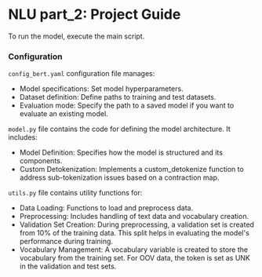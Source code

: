 # NLU part_2: Project Guide

To run the model, execute the main script.

### Configuration
`config_bert.yaml` configuration file manages:

- Model specifications: Set model hyperparameters.
- Dataset definition: Define paths to training and test datasets.
- Evaluation mode: Specify the path to a saved model if you want to evaluate an existing model.


`model.py` file contains the code for defining the model architecture. It includes:

- Model Definition: Specifies how the model is structured and its components.
- Custom Detokenization: Implements a custom_detokenize function to address sub-tokenization issues based on a contraction map.

`utils.py` file contains utility functions for:
- Data Loading: Functions to load and preprocess data.
- Preprocessing: Includes handling of text data and vocabulary creation.
- Validation Set Creation: During preprocessing, a validation set is created from 10% of the training data. This split helps in evaluating the model's performance during training.
- Vocabulary Management: A vocabulary variable is created to store the vocabulary from the training set. For OOV data, the token is set as UNK in the validation and test sets.

